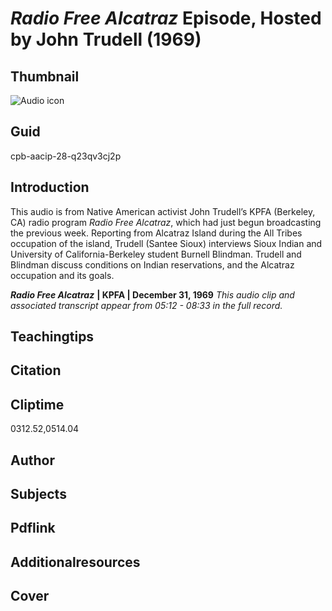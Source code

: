 # *Radio Free Alcatraz* Episode, Hosted by John Trudell (1969)

## Thumbnail

![Audio icon](https://s3.amazonaws.com/americanarchive.org/primary_source_sets/audio-digitized.jpg "Audio icon")

## Guid
cpb-aacip-28-q23qv3cj2p

## Introduction

This audio is from Native American activist John Trudell’s KPFA (Berkeley, CA) radio program *Radio Free Alcatraz*, which had just begun broadcasting the previous week. Reporting from Alcatraz Island during the All Tribes occupation of the island, Trudell (Santee Sioux) interviews Sioux Indian and University of California-Berkeley student Burnell Blindman. Trudell and Blindman discuss conditions on Indian reservations, and the Alcatraz occupation and its goals.

<b><i>Radio Free Alcatraz</i></b>
<b>| KPFA | December 31, 1969</b>
<i>This audio clip and associated transcript appear from 05:12 - 08:33 in the full record.</i>

## Teachingtips

## Citation

## Cliptime

0312.52,0514.04

## Author
## Subjects
## Pdflink
## Additionalresources
## Cover
